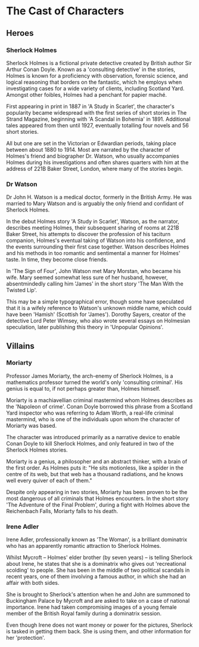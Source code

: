 <!--

These are our heroes and villains. You may like to keep the headings I've used or you may wish to change them. Again, you're leading the design so this is your choice.

There's clearly a hierarchy of information here, so think about your heading elements when you mark this content up.

I have no images, but you might like to create some to showcase your design abilities. Take a look at Ethan Marcotte's site and you'll see he's used Victorian illustrations, that's one approach. Again, it's your design, do as you see fit.

You are being marked on your design, so showcase your talents.

Here is Marcotte's site, for reference:

https://alistapart.com/d/responsive-web-design/ex/ex-site-flexible.html

-->


The Cast of Characters
======================

Heroes
------

### Sherlock Holmes

Sherlock Holmes is a fictional private detective created by British author Sir Arthur Conan Doyle. Known as a 'consulting detective' in the stories, Holmes is known for a proficiency with observation, forensic science, and logical reasoning that borders on the fantastic, which he employs when investigating cases for a wide variety of clients, including Scotland Yard. Amongst other foibles, Holmes had a penchant for papier maché.

First appearing in print in 1887 in 'A Study in Scarlet', the character's popularity became widespread with the first series of short stories in The Strand Magazine, beginning with 'A Scandal in Bohemia' in 1891. Additional tales appeared from then until 1927, eventually totalling four novels and 56 short stories.

All but one are set in the Victorian or Edwardian periods, taking place between about 1880 to 1914. Most are narrated by the character of Holmes's friend and biographer Dr. Watson, who usually accompanies Holmes during his investigations and often shares quarters with him at the address of 221B Baker Street, London, where many of the stories begin.


### Dr Watson

Dr John H. Watson is a medical doctor, formerly in the British Army. He was married to Mary Watson and is arguably the only friend and confidant of Sherlock Holmes.

In the debut Holmes story 'A Study in Scarlet', Watson, as the narrator, describes meeting Holmes, their subsequent sharing of rooms at 221B Baker Street, his attempts to discover the profession of his taciturn companion, Holmes's eventual taking of Watson into his confidence, and the events surrounding their first case together. Watson describes Holmes and his methods in too romantic and sentimental a manner for Holmes' taste. In time, they become close friends.

In 'The Sign of Four', John Watson met Mary Morstan, who became his wife. Mary seemed somewhat less sure of her husband, however, absentmindedly calling him 'James' in the short story 'The Man With the Twisted Lip'.

This may be a simple typographical error, though some have speculated that it is a wifely reference to Watson's unknown middle name, which could have been 'Hamish' (Scottish for 'James'). Dorothy Sayers, creator of the detective Lord Peter Wimsey, who also wrote several essays on Holmesian speculation, later publishing this theory in 'Unpopular Opinions'.



Villains
--------

### Moriarty

Professor James Moriarty, the arch-enemy of Sherlock Holmes, is a mathematics professor turned the world's only 'consulting criminal'. His genius is equal to, if not perhaps greater than, Holmes himself.

Moriarty is a machiavellian criminal mastermind whom Holmes describes as the 'Napoleon of crime'. Conan Doyle borrowed this phrase from a Scotland Yard inspector who was referring to Adam Worth, a real-life criminal mastermind, who is one of the individuals upon whom the character of Moriarty was based.

The character was introduced primarily as a narrative device to enable Conan Doyle to kill Sherlock Holmes, and only featured in two of the Sherlock Holmes stories.

Moriarty is a genius, a philosopher and an abstract thinker, with a brain of the first order. As Holmes puts it: "He sits motionless, like a spider in the centre of its web, but that web has a thousand radiations, and he knows well every quiver of each of them."

Despite only appearing in two stories, Moriarty has been proven to be the most dangerous of all criminals that Holmes encounters. In the short story 'The Adventure of the Final Problem', during a fight with Holmes above the Reichenbach Falls, Moriarty falls to his death.


### Irene Adler

Irene Adler, professionally known as 'The Woman', is a brilliant dominatrix who has an apparently romantic attraction to Sherlock Holmes.

Whilst Mycroft – Holmes' elder brother (by seven years) – is telling Sherlock about Irene, he states that she is a dominatrix who gives out 'recreational scolding' to people. She has been in the middle of two political scandals in recent years, one of them involving a famous author, in which she had an affair with both sides.

She is brought to Sherlock's attention when he and John are summoned to Buckingham Palace by Mycroft and are asked to take on a case of national importance. Irene had taken compromising images of a young female member of the British Royal family during a dominatrix session.

Even though Irene does not want money or power for the pictures, Sherlock is tasked in getting them back. She is using them, and other information for her 'protection'.